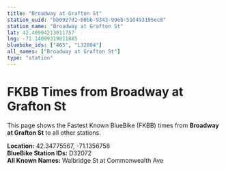 ```yaml
---
title: "Broadway at Grafton St"
station_uuid: "bb0927d1-60bb-9343-99eb-510493195ec8"
station_name: "Broadway at Grafton St"
lat: 42.40994213011757
lng: -71.14009319811885
bluebike_ids: ["465", "L32004"]
all_names: ["Broadway at Grafton St"]
type: "station"
---
```


# FKBB Times from Broadway at Grafton St

This page shows the Fastest Known BlueBike (FKBB) times from **Broadway at Grafton St** to all other stations.

**Location:** 42.34775567, -71.1356758  
**BlueBike Station IDs:** D32072  
**All Known Names:** Walbridge St at Commonwealth Ave

